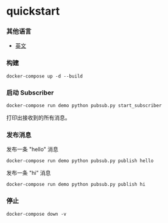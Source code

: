 # quickstart

### 其他语言
- [英文](README.md "英文 READEMD")

### 构建
`docker-compose up -d --build`

### 启动 Subscriber
`docker-compose run demo python pubsub.py start_subscriber`

打印出接收到的所有消息。

### 发布消息
发布一条 "hello" 消息

`docker-compose run demo python pubsub.py publish hello`

发布一条 "hi" 消息

`docker-compose run demo python pubsub.py publish hi`

### 停止
`docker-compose down -v`
